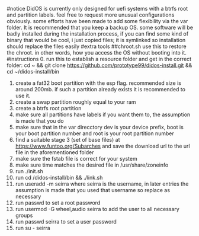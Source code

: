 #notice
DidOS is currently only designed for uefi systems with a btrfs root and partition labels. feel free to request more unusual configurations obviously. some efforts have been made to add some flexibility via the var folder. It is recommended that you keep a backup OS. some software will be badly installed during the installation process, if you can find some kind of binary that would be cool, i just copied files; it is symlinked so installation should replace the files easily
#extra tools
##chroot.sh
use this to restore the chroot. in other words, how you access the OS without booting into it.
#instructions
0. run this to establish a resource folder and get in the correct folder: cd ~ && git clone https://github.com/prototype99/didos-install.git && cd ~/didos-install/bin
1. create a fat32 boot partition with the esp flag. recommended size is around 200mb. if such a partition already exists it is recommended to use it.
2. create a swap partition roughly equal to your ram
3. create a btrfs root partition
4. make sure all partitions have labels if you want them to, the assumption is made that you do
5. make sure that in the var direcctory dev is your device prefix, boot is your boot partition number and root is your root partition number
6. find a suitable stage 3 (set of base files) at https://www.funtoo.org/Subarches and save the download url to the url file in the aforementioned folder
7. make sure the fstab file is correct for your system
8. make sure time matches the desired file in /usr/share/zoneinfo
9. run ./init.sh
10. run cd /didos-install/bin && ./link.sh
11. run useradd -m seirra where seirra is the username, in later entries the assumption is made that you used that username so replace as necessary
12. run passwd to set a root password
13. run usermod -G wheel,audio seirra to add the user to all necessary groups
14. run passwd seirra to set a user password
15. run su - seirra